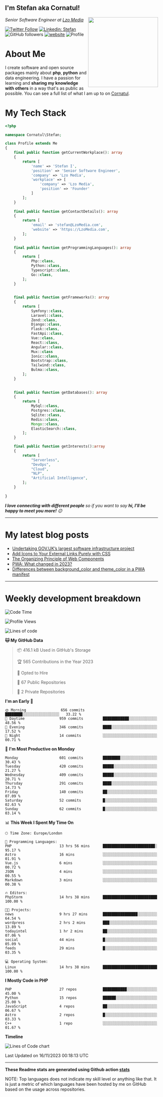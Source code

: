 <h2>I'm Stefan aka Cornatul! </h2>
<img align='right' src="https://i.giphy.com/media/YePKU8cVoIF3afvi8s/giphy.webp" width="230">
<p><em>Senior Software Engineer at <a href="https:/lzomedia.com/">Lzo Media
</a>
</em></p>

[![Twitter Follow](https://img.shields.io/twitter/follow/cornatul?label=Follow)](https://twitter.com/intent/follow?screen_name=cornatul)
[![Linkedin: Stefan](https://img.shields.io/badge/cornatul-blue?style=flat-square&logo=Linkedin&logoColor=white&link=https://www.linkedin.com/in/cornatul/)](https://www.linkedin.com/in/cornatul/)
![GitHub followers](https://img.shields.io/github/followers/cornatul?label=Follow&style=social)
[![website](https://img.shields.io/badge/Website-46a2f1.svg?&style=flat-square&logo=Google-Chrome&logoColor=white&link=https://cornatul.com/)](https://cornatul.com/)
![Profile](https://visitor-badge.glitch.me/badge?page_id=cornatul.cornatul)



# About Me
I create software and open source packages mainly about **php**, **python** and data engineering. 
I have a passion for learning and **sharing my knowledge with others** in a way that's as public as possible. 
You can see a full list of what I am up to on [Cornatul](https://lzomedia.com).


# My Tech Stack

```php
<?php

namespace Cornatul\Stefan;

class Profile extends Me
{
    final public function getCurrentWorkplace(): array
    {
        return [
            'name' => 'Stefan I',
            'position' => 'Senior Software Engineer',
            'company' => 'Lzo Media',
            'workplace' => [
                'company' => 'Lzo Media',
                'position' => 'Founder'         
            ]
        ];
    }
    
    final public function getContactDetails(): array
    {
        return [
            'email' => 'stefan@LzoMedia.com',
            'website' => 'https://LzoMedia.com',
        ];
    }
    
    final public function getProgrammingLanguages(): array
    {
        return [
            Php::class,
            Python::class,
            Typescript::class,
            Go::class,
        ];
    }
    
    
    final public function getFrameworks(): array
    {
        return [
            Symfony::class,
            Laravel::class,
            Zend::class,
            Django::class,
            Flask::class,
            FastApi::class,
            Vue::class,
            React::class,
            Angular::class,
            Mux::class
            Ionic::class,
            Bootstrap::class,
            Tailwind::class,
            Bulma::class,
        ];
    }
    
    
    final public function getDatabases(): array
    {
        return [
            MySql::class,
            Postgres::class,
            Sqlite::class,
            Redis::class,
            Mongo::class,
            ElasticSearch::class,
        ];
    }

    final public function getInterests():array
    {
        return [
            "Serverless",
            "DevOps",
            "Cloud",
            "NLP",
            "Artificial Intelligence",
        ];
    }
   
}
```
 <em><b>I love connecting with different people</b> so if you want to say <b>hi, I'll be happy to meet you more!</b> 😊</em>

---
# My latest blog posts
<!-- BLOG-POST-LIST:START -->
- [Undertaking GOV.UK’s largest software infrastructure project](https://blog.lzomedia.com/undertaking-gov-uks-largest-software-infrastructure-project/)
- [Add Icons to Your External Links Purely with CSS](https://blog.lzomedia.com/add-icons-to-your-external-links-purely-with-css/)
- [The Organizing Principle of Web Components](https://blog.lzomedia.com/the-organizing-principle-of-web-components/)
- [PWA: What changed in 2023?](https://blog.lzomedia.com/pwa-what-changed-in-2023/)
- [Differences between background_color and theme_color in a PWA manifest](https://blog.lzomedia.com/differences-between-background_color-and-theme_color-in-a-pwa-manifest/)
<!-- BLOG-POST-LIST:END -->

---
# Weekly development breakdown
<!--START_SECTION:waka-->
![Code Time](http://img.shields.io/badge/Code%20Time-320%20hrs%2048%20mins-blue)

![Profile Views](http://img.shields.io/badge/Profile%20Views-1-blue)

![Lines of code](https://img.shields.io/badge/From%20Hello%20World%20I%27ve%20Written-8.5%20million%20lines%20of%20code-blue)

**🐱 My GitHub Data** 

> 📦 416.1 kB Used in GitHub's Storage 
 > 
> 🏆 565 Contributions in the Year 2023
 > 
> 💼 Opted to Hire
 > 
> 📜 67 Public Repositories 
 > 
> 🔑 2 Private Repositories 
 > 
**I'm an Early 🐤** 

```text
🌞 Morning                656 commits         ████████░░░░░░░░░░░░░░░░░   33.22 % 
🌆 Daytime                959 commits         ████████████░░░░░░░░░░░░░   48.56 % 
🌃 Evening                346 commits         ████░░░░░░░░░░░░░░░░░░░░░   17.52 % 
🌙 Night                  14 commits          ░░░░░░░░░░░░░░░░░░░░░░░░░   00.71 % 
```
📅 **I'm Most Productive on Monday** 

```text
Monday                   601 commits         ████████░░░░░░░░░░░░░░░░░   30.43 % 
Tuesday                  420 commits         █████░░░░░░░░░░░░░░░░░░░░   21.27 % 
Wednesday                409 commits         █████░░░░░░░░░░░░░░░░░░░░   20.71 % 
Thursday                 291 commits         ████░░░░░░░░░░░░░░░░░░░░░   14.73 % 
Friday                   140 commits         ██░░░░░░░░░░░░░░░░░░░░░░░   07.09 % 
Saturday                 52 commits          █░░░░░░░░░░░░░░░░░░░░░░░░   02.63 % 
Sunday                   62 commits          █░░░░░░░░░░░░░░░░░░░░░░░░   03.14 % 
```


📊 **This Week I Spent My Time On** 

```text
🕑︎ Time Zone: Europe/London

💬 Programming Languages: 
PHP                      13 hrs 56 mins      ████████████████████████░   95.17 % 
Astro                    16 mins             ░░░░░░░░░░░░░░░░░░░░░░░░░   01.91 % 
Vue.js                   6 mins              ░░░░░░░░░░░░░░░░░░░░░░░░░   00.72 % 
JSON                     4 mins              ░░░░░░░░░░░░░░░░░░░░░░░░░   00.55 % 
Markdown                 3 mins              ░░░░░░░░░░░░░░░░░░░░░░░░░   00.38 % 

🔥 Editors: 
PhpStorm                 14 hrs 38 mins      █████████████████████████   100.00 % 

🐱‍💻 Projects: 
news                     9 hrs 27 mins       ████████████████░░░░░░░░░   64.54 % 
wordpress                2 hrs 2 mins        ███░░░░░░░░░░░░░░░░░░░░░░   13.89 % 
todayintel               1 hr 2 mins         ██░░░░░░░░░░░░░░░░░░░░░░░   07.06 % 
social                   44 mins             █░░░░░░░░░░░░░░░░░░░░░░░░   05.09 % 
feeds                    29 mins             █░░░░░░░░░░░░░░░░░░░░░░░░   03.35 % 

💻 Operating System: 
Linux                    14 hrs 38 mins      █████████████████████████   100.00 % 
```

**I Mostly Code in PHP** 

```text
PHP                      27 repos            ███████████░░░░░░░░░░░░░░   45.00 % 
Python                   15 repos            ██████░░░░░░░░░░░░░░░░░░░   25.00 % 
JavaScript               4 repos             ██░░░░░░░░░░░░░░░░░░░░░░░   06.67 % 
Astro                    2 repos             █░░░░░░░░░░░░░░░░░░░░░░░░   03.33 % 
C++                      1 repo              ░░░░░░░░░░░░░░░░░░░░░░░░░   01.67 % 
```



**Timeline**

![Lines of Code chart](https://raw.githubusercontent.com/cornatul/cornatul/master/assets/bar_graph.png)


 Last Updated on 16/11/2023 00:18:13 UTC
<!--END_SECTION:waka-->


---


**These Readme stats are generated using Github action [stats](https://github.com/cornatul/stats)**

NOTE: Top languages does not indicate my skill level or anything like that. 
It is just a metric of which languages have been hosted by me on GitHub based on the usage across repositories. 
